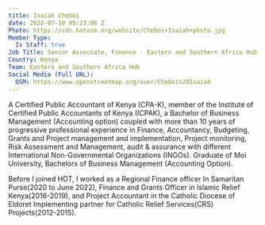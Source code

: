 ```yaml
---
title: Isaiah Cheboi
date: 2022-07-19 05:23:00 Z
Photo: https://cdn.hotosm.org/website/Cheboi+Isaiah+photo.jpg
Member Type:
  Is Staff: true
Job Title: Senior Associate, Finance - Eastern and Southern Africa Hub
Country: Kenya
Team: Eastern and Southern Africa Hub
Social Media (Full URL):
  OSM: https://www.openstreetmap.org/user/Cheboi%20Isaiah
---
```


A Certified Public Accountant of Kenya (CPA-K), member of the Institute of Certified Public Accountants of Kenya (ICPAK), a Bachelor of Business Management (Accounting option) coupled with more than 10 years of progressive professional experience in Finance, Accountancy, Budgeting, Grants and Project management and implementation, Project monitoring, Risk Assessment and Management, audit & assurance with different International Non-Governmental Organizations (INGOs). Graduate of Moi University, Bachelors of Business Management (Accounting Option).

Before I joined HOT, I worked as a Regional Finance officer In Samaritan Purse(2020 to June 2022), Finance and Grants Officer in Islamic Relief Kenya(2016-2019), and Project Accountant in the Catholic Diocese of Eldoret Implementing partner for Catholic Relief Services(CRS) Projects(2012-2015).